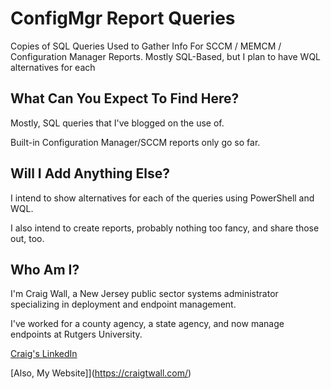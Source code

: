 # ConfigMgr Report Queries
Copies of SQL Queries Used to Gather Info For SCCM / MEMCM / Configuration Manager Reports. Mostly SQL-Based, but I plan to have WQL alternatives for each

## What Can You Expect To Find Here?

Mostly, SQL queries that I've blogged on the use of. 

Built-in Configuration Manager/SCCM reports only go so far.

## Will I Add Anything Else?

I intend to show alternatives for each of the queries using PowerShell and WQL. 

I also intend to create reports, probably nothing too fancy, and share those out, too. 

## Who Am I?

I'm Craig Wall, a New Jersey public sector systems administrator specializing in deployment and endpoint management.

I've worked for a county agency, a state agency, and now manage endpoints at Rutgers University. 

[Craig's LinkedIn](https://linkedin.com/in/craigtwall)

[Also, My Website]](https://craigtwall.com/)